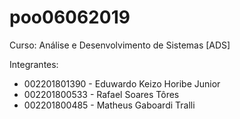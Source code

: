 # poo06062019

Curso: Análise e Desenvolvimento de Sistemas [ADS]

Integrantes:
- 002201801390 - Eduwardo Keizo Horibe Junior
- 002201800533 - Rafael Soares Tôres
- 002201800485 - Matheus Gaboardi Tralli
